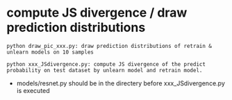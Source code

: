 # compute JS divergence / draw prediction distributions

```
python draw_pic_xxx.py: draw prediction distributions of retrain & unlearn models on 10 samples

python xxx_JSdivergence.py: compute JS divergence of the predict probability on test dataset by unlearn model and retrain model.
```

* models/resnet.py should be in the directery before xxx_JSdivergence.py is executed
